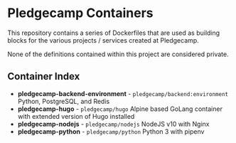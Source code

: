# Pledgecamp Containers

This repository contains a series of Dockerfiles that are used as building blocks for the various projects / services created at Pledgecamp.

None of the definitions contained within this project are considered private.

## Container Index

* **pledgecamp-backend-environment** - `pledgecamp/backend:environment` Python, PostgreSQL, and Redis
* **pledgecamp-hugo** - `pledgecamp/hugo` Alpine based GoLang container with extended version of Hugo installed
* **pledgecamp-nodejs** - `pledgecamp/nodejs` NodeJS v10 with Nginx
* **pledgecamp-python** - `pledgecamp/python` Python 3 with pipenv
